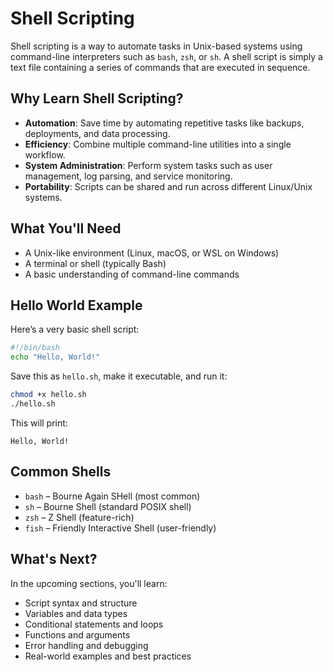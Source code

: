 # Shell Scripting
Shell scripting is a way to automate tasks in Unix-based systems using command-line interpreters such as `bash`, `zsh`, or `sh`. A shell script is simply a text file containing a series of commands that are executed in sequence.


## Why Learn Shell Scripting?
- **Automation**: Save time by automating repetitive tasks like backups, deployments, and data processing.
- **Efficiency**: Combine multiple command-line utilities into a single workflow.
- **System Administration**: Perform system tasks such as user management, log parsing, and service monitoring.
- **Portability**: Scripts can be shared and run across different Linux/Unix systems.


## What You'll Need
- A Unix-like environment (Linux, macOS, or WSL on Windows)
- A terminal or shell (typically Bash)
- A basic understanding of command-line commands


## Hello World Example
Here’s a very basic shell script:
```bash
#!/bin/bash
echo "Hello, World!"
````

Save this as `hello.sh`, make it executable, and run it:
```bash
chmod +x hello.sh
./hello.sh
```

This will print:
```
Hello, World!
```


## Common Shells
* `bash` – Bourne Again SHell (most common)
* `sh` – Bourne Shell (standard POSIX shell)
* `zsh` – Z Shell (feature-rich)
* `fish` – Friendly Interactive Shell (user-friendly)


## What's Next?
In the upcoming sections, you'll learn:
* Script syntax and structure
* Variables and data types
* Conditional statements and loops
* Functions and arguments
* Error handling and debugging
* Real-world examples and best practices



